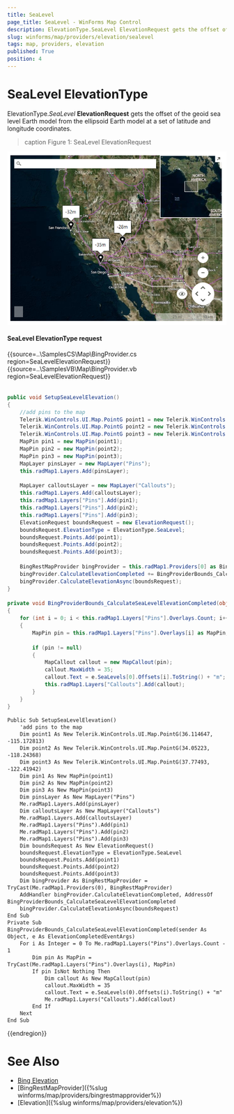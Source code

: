 ```yaml
---
title: SeaLevel
page_title: SeaLevel - WinForms Map Control
description: ElevationType.SeaLevel ElevationRequest gets the offset of the geoid sea level Earth model from the ellipsoid Earth model at a set of latitude and longitude coordinates.
slug: winforms/map/providers/elevation/sealevel
tags: map, providers, elevation
published: True
position: 4
---
```

# SeaLevel ElevationType

ElevationType.*SeaLevel* __ElevationRequest__  gets the offset of the geoid sea level Earth model from the ellipsoid Earth model at a set of latitude and longitude coordinates.

>caption Figure 1: SeaLevel ElevationRequest 

![map-providers-elevation-sealevel 001](images/map-providers-elevation-sealevel001.png)

#### SeaLevel ElevationType request

{{source=..\SamplesCS\Map\BingProvider.cs region=SeaLevelElevationRequest}} 
{{source=..\SamplesVB\Map\BingProvider.vb region=SeaLevelElevationRequest}}

````C#
    
public void SetupSeaLevelElevation()
{ 
    //add pins to the map 
    Telerik.WinControls.UI.Map.PointG point1 = new Telerik.WinControls.UI.Map.PointG(36.114647, -115.172813);
    Telerik.WinControls.UI.Map.PointG point2 = new Telerik.WinControls.UI.Map.PointG(34.05223, -118.24368);
    Telerik.WinControls.UI.Map.PointG point3 = new Telerik.WinControls.UI.Map.PointG(37.77493, -122.41942);
    MapPin pin1 = new MapPin(point1);
    MapPin pin2 = new MapPin(point2);
    MapPin pin3 = new MapPin(point3);
    MapLayer pinsLayer = new MapLayer("Pins");
    this.radMap1.Layers.Add(pinsLayer);
    
    MapLayer calloutsLayer = new MapLayer("Callouts");
    this.radMap1.Layers.Add(calloutsLayer);
    this.radMap1.Layers["Pins"].Add(pin1);
    this.radMap1.Layers["Pins"].Add(pin2);
    this.radMap1.Layers["Pins"].Add(pin3);
    ElevationRequest boundsRequest = new ElevationRequest();
    boundsRequest.ElevationType = ElevationType.SeaLevel;
    boundsRequest.Points.Add(point1);
    boundsRequest.Points.Add(point2);
    boundsRequest.Points.Add(point3);
    
    BingRestMapProvider bingProvider = this.radMap1.Providers[0] as BingRestMapProvider;
    bingProvider.CalculateElevationCompleted += BingProviderBounds_CalculateSeaLevelElevationCompleted;
    bingProvider.CalculateElevationAsync(boundsRequest);
}
    
private void BingProviderBounds_CalculateSeaLevelElevationCompleted(object sender, ElevationCompletedEventArgs e)
{
    for (int i = 0; i < this.radMap1.Layers["Pins"].Overlays.Count; i++)
    {
        MapPin pin = this.radMap1.Layers["Pins"].Overlays[i] as MapPin;
            
        if (pin != null)
        {
            MapCallout callout = new MapCallout(pin);
            callout.MaxWidth = 35;
            callout.Text = e.SeaLevels[0].Offsets[i].ToString() + "m";
            this.radMap1.Layers["Callouts"].Add(callout);
        }
    }
}

````
````VB.NET
Public Sub SetupSeaLevelElevation()
    'add pins to the map 
    Dim point1 As New Telerik.WinControls.UI.Map.PointG(36.114647, -115.172813)
    Dim point2 As New Telerik.WinControls.UI.Map.PointG(34.05223, -118.24368)
    Dim point3 As New Telerik.WinControls.UI.Map.PointG(37.77493, -122.41942)
    Dim pin1 As New MapPin(point1)
    Dim pin2 As New MapPin(point2)
    Dim pin3 As New MapPin(point3)
    Dim pinsLayer As New MapLayer("Pins")
    Me.radMap1.Layers.Add(pinsLayer)
    Dim calloutsLayer As New MapLayer("Callouts")
    Me.radMap1.Layers.Add(calloutsLayer)
    Me.radMap1.Layers("Pins").Add(pin1)
    Me.radMap1.Layers("Pins").Add(pin2)
    Me.radMap1.Layers("Pins").Add(pin3)
    Dim boundsRequest As New ElevationRequest()
    boundsRequest.ElevationType = ElevationType.SeaLevel
    boundsRequest.Points.Add(point1)
    boundsRequest.Points.Add(point2)
    boundsRequest.Points.Add(point3)
    Dim bingProvider As BingRestMapProvider = TryCast(Me.radMap1.Providers(0), BingRestMapProvider)
    AddHandler bingProvider.CalculateElevationCompleted, AddressOf BingProviderBounds_CalculateSeaLevelElevationCompleted
    bingProvider.CalculateElevationAsync(boundsRequest)
End Sub
Private Sub BingProviderBounds_CalculateSeaLevelElevationCompleted(sender As Object, e As ElevationCompletedEventArgs)
    For i As Integer = 0 To Me.radMap1.Layers("Pins").Overlays.Count - 1
        Dim pin As MapPin = TryCast(Me.radMap1.Layers("Pins").Overlays(i), MapPin)
        If pin IsNot Nothing Then
            Dim callout As New MapCallout(pin)
            callout.MaxWidth = 35
            callout.Text = e.SeaLevels(0).Offsets(i).ToString() + "m"
            Me.radMap1.Layers("Callouts").Add(callout)
        End If
    Next
End Sub

````

{{endregion}} 

# See Also
* [Bing Elevation](https://msdn.microsoft.com/en-us/library/jj158961.aspx)
* [BingRestMapProvider]({%slug winforms/map/providers/bingrestmapprovider%})
* [Elevation]({%slug winforms/map/providers/elevation%})